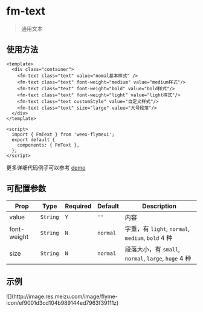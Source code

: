 # fm-text

> 通用文本

## 使用方法
```vue
<template>
  <div class="container">
    <fm-text class="text" value="nomal基本样式" />
    <fm-text class="text" font-weight="medium" value="medium样式"/>
    <fm-text class="text" font-weight="bold" value="bold样式"/>
    <fm-text class="text" font-weight="light" value="light样式"/>
    <fm-text class="text customStyle" value="自定义样式"/>
    <fm-text class="text" size="large" value="大号段落"/>
  </div>
</template>

<script>
  import { FmText } from 'weex-flymeui';
  export default {
    components: { FmText },
  };
</script>
```

更多详细代码例子可以参考 [demo](https://github.com/FlymeApps/weex-flymeui/blob/master/example/component/text/index.vue)

## 可配置参数
| Prop | Type | Required | Default | Description |
|-------------|------------|--------|-----|-----|
| value | `String` |`Y`| `''` | 内容 |
| font-weight | `String` |`N`| `normal` | 字重，有 `light`, `normal`, `medium`, `bold` 4 种 |
| size | `String` |`N`| `normal` | 段落大小，有 `small`, `normal`, `large`, `huge` 4 种 |
## 示例
<div class="img-txt">
![](http://image.res.meizu.com/image/flyme-icon/ef9001d3cd104b989144ed7963f39111z)
</div>

